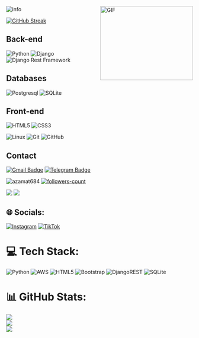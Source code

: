 
<img align="right" alt="GIF" src="https://user-images.githubusercontent.com/5355808/139111924-210cc6fa-9fb1-4dac-929d-6324a5836a92.gif" width="250" height="200" />
<img src="https://github-profile-summary-cards.vercel.app/api/cards/profile-details?username=azamat684&theme=github_dark" alt="info">




[![GitHub Streak](https://github-readme-streak-stats.herokuapp.com?user=azamat684&theme=tokyonight_duo&hide_border=true)](https://github.com/azamat684/)
<!-- https://github.com/denvercoder1/github-readme-streak-stats -->



## Back-end

![Python](https://img.shields.io/badge/-Python-black?style=flat-square&logo=Python)
![Django](https://img.shields.io/badge/-Django-0aad48?style=flat-square&logo=Django)
![Django Rest Framework](https://img.shields.io/badge/DRF-red?style=flat-square&logo=Django)

## Databases

![Postgresql](https://img.shields.io/badge/-Postgresql-%232c3e50?style=flat-square&logo=Postgresql)
![SQLite](https://img.shields.io/badge/-Sqlite-%232c3e50?style=flat-square&logo=Sqlite)

## Front-end

![HTML5](https://img.shields.io/badge/-HTML5-%23E44D27?style=flat-square&logo=html5&logoColor=ffffff)
![CSS3](https://img.shields.io/badge/-CSS3-%231572B6?style=flat-square&logo=css3)


![Linux](https://img.shields.io/badge/Linux-black?style=flat-square&logo=linux)
![Git](https://img.shields.io/badge/-Git-black?style=flat-square&logo=git)
![GitHub](https://img.shields.io/badge/-GitHub-181717?style=flat-square&logo=github)

## Contact

[![Gmail Badge](https://img.shields.io/badge/-Gmail-c14438?style=flat-square&logo=Gmail&logoColor=white&link=mailto:azamatdosmuxambetov684@gmail.com)](mailto:azamatdosmuxambetov0418@gmail.com)
[![Telegram Badge](https://img.shields.io/badge/-Telegram-blue?style=flat-square&logo=Telegram&logoColor=white&link=https://t.me/azikk_0418)](https://t.me/azikk_0418)

<p> 
<img src="https://komarev.com/ghpvc/?username=azamat684&color=brightgreen" alt="azamat684"/>
<a href="https://github.com/azamat684?tab=followers">
    <img src="https://img.shields.io/github/followers/azamat684?label=Followers&style=social" alt="followers-count">
</a>

</p>

<!-- <img src="https://raw.githubusercontent.com/muhiqsimui/muhiqsimui/output/github-contribution-grid-snake.svg"we> -->


<p>
  <img src="https://img.icons8.com/ios/96/26e07f/django.png"/>
<img src="https://img.icons8.com/color/96/000000/postgreesql.png"/>
</p>


## 🌐 Socials:
[![Instagram](https://img.shields.io/badge/Instagram-%23E4405F.svg?logo=Instagram&logoColor=white)](https://instagram.com/azikk_0418) [![TikTok](https://img.shields.io/badge/TikTok-%23000000.svg?logo=TikTok&logoColor=white)](https://tiktok.com/@azikk_2oo7) 

# 💻 Tech Stack:
![Python](https://img.shields.io/badge/python-3670A0?style=for-the-badge&logo=python&logoColor=ffdd54) ![AWS](https://img.shields.io/badge/AWS-%23FF9900.svg?style=for-the-badge&logo=amazon-aws&logoColor=white) ![HTML5](https://img.shields.io/badge/html5-%23E34F26.svg?style=for-the-badge&logo=html5&logoColor=white) ![Bootstrap](https://img.shields.io/badge/bootstrap-%23563D7C.svg?style=for-the-badge&logo=bootstrap&logoColor=white) ![DjangoREST](https://img.shields.io/badge/DJANGO-REST-ff1709?style=for-the-badge&logo=django&logoColor=white&color=ff1709&labelColor=gray) ![SQLite](https://img.shields.io/badge/sqlite-%2307405e.svg?style=for-the-badge&logo=sqlite&logoColor=white)
# 📊 GitHub Stats:
![](https://github-readme-stats.vercel.app/api?username=azamat684&theme=dark&hide_border=true&include_all_commits=false&count_private=false)<br/>
![](https://github-readme-streak-stats.herokuapp.com/?user=azamat684&theme=dark&hide_border=true)<br/>
![](https://github-readme-stats.vercel.app/api/top-langs/?username=azamat684&theme=dark&hide_border=true&include_all_commits=false&count_private=false&layout=compact)

<!-- ## 🏆 GitHub Trophies
![](https://github-profile-trophy.vercel.app/?username=azamat684&theme=radical&no-frame=true&no-bg=true&margin-w=4) -->


<!-- Proudly created with GPRM ( https://gprm.itsvg.in ) -->
